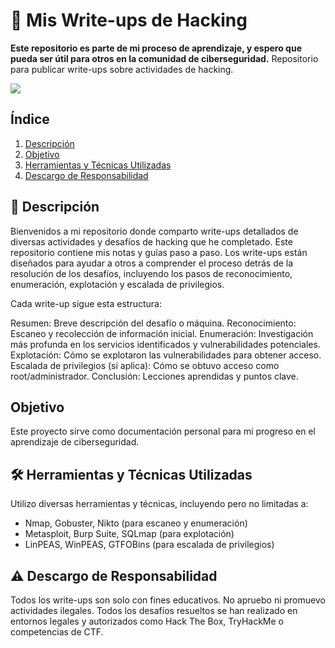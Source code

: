 # 📝 Mis Write-ups de Hacking

**Este repositorio es parte de mi proceso de aprendizaje, y espero que pueda ser útil para otros en la comunidad de ciberseguridad.**
Repositorio para publicar write-ups sobre actividades de hacking.

<p align="left"> <img src="https://img.shields.io/badge/STATUS-EN%20DESARROLLO-green"> </p>

## Índice

1. [Descripción](#descripción)
2. [Objetivo](#objetivo)
3. [Herramientas y Técnicas Utilizadas](#herramientas-y-técnicas-utilizadas)
4. [Descargo de Responsabilidad](#descargo-de-responsabilidad)


## 📖 Descripción
Bienvenidos a mi repositorio donde comparto write-ups detallados de diversas actividades y desafíos de hacking que he completado. Este repositorio contiene mis notas y guías paso a paso.
Los write-ups están diseñados para ayudar a otros a comprender el proceso detrás de la resolución de los desafíos, incluyendo los pasos de reconocimiento, enumeración, explotación y escalada de privilegios.

Cada write-up sigue esta estructura:

Resumen: Breve descripción del desafío o máquina.
Reconocimiento: Escaneo y recolección de información inicial.
Enumeración: Investigación más profunda en los servicios identificados y vulnerabilidades potenciales.
Explotación: Cómo se explotaron las vulnerabilidades para obtener acceso.
Escalada de privilegios (si aplica): Cómo se obtuvo acceso como root/administrador.
Conclusión: Lecciones aprendidas y puntos clave.

## Objetivo

Este proyecto sirve como documentación personal para mi progreso en el aprendizaje de ciberseguridad.


## 🛠 Herramientas y Técnicas Utilizadas

Utilizo diversas herramientas y técnicas, incluyendo pero no limitadas a:

  - Nmap, Gobuster, Nikto (para escaneo y enumeración)
  - Metasploit, Burp Suite, SQLmap (para explotación)
  - LinPEAS, WinPEAS, GTFOBins (para escalada de privilegios)


## ⚠️ Descargo de Responsabilidad

Todos los write-ups son solo con fines educativos. No apruebo ni promuevo actividades ilegales. Todos los desafíos resueltos se han realizado en entornos legales y autorizados como Hack The Box, TryHackMe o competencias de CTF.
